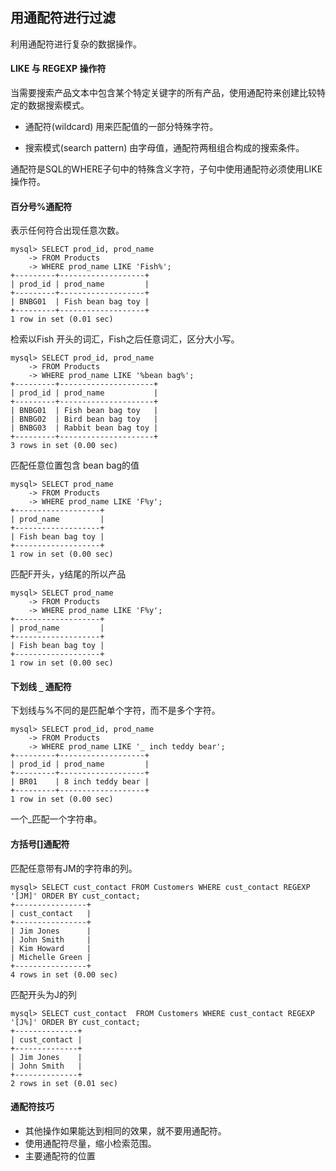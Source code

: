 ## 用通配符进行过滤

利用通配符进行复杂的数据操作。


#### LIKE 与 REGEXP 操作符

当需要搜索产品文本中包含某个特定关键字的所有产品，使用通配符来创建比较特定的数据搜索模式。

- 通配符(wildcard) 用来匹配值的一部分特殊字符。

- 搜索模式(search pattern) 由字母值，通配符两租组合构成的搜索条件。

通配符是SQL的WHERE子句中的特殊含义字符，子句中使用通配符必须使用LIKE操作符。

#### 百分号%通配符

表示任何符合出现任意次数。

```
mysql> SELECT prod_id, prod_name
    -> FROM Products
    -> WHERE prod_name LIKE 'Fish%';
+---------+-------------------+
| prod_id | prod_name         |
+---------+-------------------+
| BNBG01  | Fish bean bag toy |
+---------+-------------------+
1 row in set (0.01 sec)

```

检索以Fish 开头的词汇，Fish之后任意词汇，区分大小写。

```
mysql> SELECT prod_id, prod_name
    -> FROM Products
    -> WHERE prod_name LIKE '%bean bag%';
+---------+---------------------+
| prod_id | prod_name           |
+---------+---------------------+
| BNBG01  | Fish bean bag toy   |
| BNBG02  | Bird bean bag toy   |
| BNBG03  | Rabbit bean bag toy |
+---------+---------------------+
3 rows in set (0.00 sec)
```

匹配任意位置包含 bean bag的值

```
mysql> SELECT prod_name
    -> FROM Products
    -> WHERE prod_name LIKE 'F%y';
+-------------------+
| prod_name         |
+-------------------+
| Fish bean bag toy |
+-------------------+
1 row in set (0.00 sec)
```

匹配F开头，y结尾的所以产品

```
mysql> SELECT prod_name
    -> FROM Products
    -> WHERE prod_name LIKE 'F%y';
+-------------------+
| prod_name         |
+-------------------+
| Fish bean bag toy |
+-------------------+
1 row in set (0.00 sec)

```

#### 下划线 `_` 通配符

下划线与%不同的是匹配单个字符，而不是多个字符。

```
mysql> SELECT prod_id, prod_name
    -> FROM Products
    -> WHERE prod_name LIKE '_ inch teddy bear';
+---------+-------------------+
| prod_id | prod_name         |
+---------+-------------------+
| BR01    | 8 inch teddy bear |
+---------+-------------------+
1 row in set (0.00 sec)

```

一个_匹配一个字符串。

#### 方括号[]通配符

匹配任意带有JM的字符串的列。

```
mysql> SELECT cust_contact FROM Customers WHERE cust_contact REGEXP '[JM]' ORDER BY cust_contact;
+----------------+
| cust_contact   |
+----------------+
| Jim Jones      |
| John Smith     |
| Kim Howard     |
| Michelle Green |
+----------------+
4 rows in set (0.00 sec)
```
匹配开头为J的列

```
mysql> SELECT cust_contact  FROM Customers WHERE cust_contact REGEXP '[J%]' ORDER BY cust_contact;
+--------------+
| cust_contact |
+--------------+
| Jim Jones    |
| John Smith   |
+--------------+
2 rows in set (0.01 sec)
```

#### 通配符技巧

- 其他操作如果能达到相同的效果，就不要用通配符。
- 使用通配符尽量，缩小检索范围。
- 主要通配符的位置

